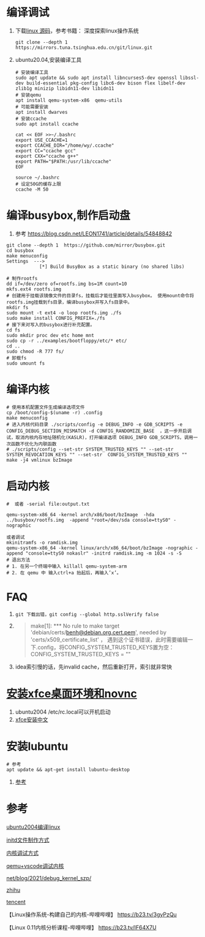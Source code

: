 # 编译调试

1. 下载[linux 源码](https://mirrors.tuna.tsinghua.edu.cn/help/linux.git/)，参考书籍： 深度探索linux操作系统

   ```shell
   git clone --depth 1 https://mirrors.tuna.tsinghua.edu.cn/git/linux.git
   ```
2. ubuntu20.04,安装编译工具

   ```shell
   # 安装编译工具
   sudo apt update && sudo apt install libncurses5-dev openssl libssl-dev build-essential pkg-config libc6-dev bison flex libelf-dev zlib1g minizip libidn11-dev libidn11 
   # 安装qemu
   apt install qemu-system-x86  qemu-utils
   # 可能需要安装
   apt install dwarves
   # 安装ccache
   sudo apt install ccache

   cat << EOF >>~/.bashrc
   export USE_CCACHE=1 
   export CCACHE_DIR="/home/wy/.ccache" 
   export CC="ccache gcc"  
   export CXX="ccache g++"  
   export PATH="$PATH:/usr/lib/ccache"
   EOF 

   source ~/.bashrc
   # 设定50G的缓存上限
   ccache -M 50
   ```

# 编译busybox,制作启动盘

1. 参考 https://blog.csdn.net/LEON1741/article/details/54848842

```shell
git clone --depth 1  https://github.com/mirror/busybox.git 
cd busybox
make menuconfig
Settings  --->
            [*] Build BusyBox as a static binary (no shared libs) 

# 制作rootfs
dd if=/dev/zero of=rootfs.img bs=1M count=10
mkfs.ext4 rootfs.img
# 创建用于挂载该镜像文件的目录fs，挂载后才能往里面写入busybox。 使用mount命令将rootfs.img挂载到fs目录，编译busybox并写入fs目录中。
mkdir fs
sudo mount -t ext4 -o loop rootfs.img ./fs
sudo make install CONFIG_PREFIX=./fs
# 接下来对写入的busybox进行补充配置。
cd fs 
sudo mkdir proc dev etc home mnt
sudo cp -r ../examples/bootfloppy/etc/* etc/
cd ..
sudo chmod -R 777 fs/
# 卸载fs
sudo umount fs
```

# 编译内核

```shell
# 使用本机配置文件生成编译选项文件
cp /boot/config-$(uname -r) .config
make menuconfig
# 进入内核代码目录 ./scripts/config -e DEBUG_INFO -e GDB_SCRIPTS -e CONFIG_DEBUG_SECTION_MISMATCH -d CONFIG_RANDOMIZE_BASE  ，这一步开启调试，取消内核内存地址随机化(KASLR)，打开编译选项 DEBUG_INFO GDB_SCRIPTS，调用一次函数不优化为内联函数
# ./scripts/config --set-str SYSTEM_TRUSTED_KEYS "" --set-str SYSTEM_REVOCATION_KEYS "" --set-str  CONFIG_SYSTEM_TRUSTED_KEYS "" 
make -j4 vmlinux bzImage
```

# 启动内核

```shell
#  或者 -serial file:output.txt

qemu-system-x86_64 -kernel arch/x86/boot/bzImage  -hda ../busybox/rootfs.img  -append "root=/dev/sda console=ttyS0" -nographic

或者调试
mkinitramfs -o ramdisk.img
qemu-system-x86_64 -kernel linux/arch/x86_64/boot/bzImage -nographic -append "console=ttyS0 nokaslr" -initrd ramdisk.img -m 1024 -s -S
# 退出方法
# 1. 在另一个终端中输入 killall qemu-system-arm
# 2. 在 qemu 中 输入ctrl+a 抬起后，再输入’x’。
```

# FAQ

1. `git 下载出错，git config --global http.sslVerify false`
2. > make[1]: *** No rule to make target 'debian/certs/benh@debian.org.cert.pem', needed by 'certs/x509_certificate_list'  ， 遇到这个证书错误，此时需要编辑一下.config，将CONFIG_SYSTEM_TRUSTED_KEYS置为空：CONFIG_SYSTEM_TRUSTED_KEYS = ""
   >
3. idea索引慢的话，先invalid cache，然后重新打开，索引就非常快

# [安装xfce桌面环境和novnc](https://jskcw.com/post/how-to-install-and-configure-vnc-on-ubuntu-20-04/)

1. ubuntu2004   /etc/rc.local可以开机启动
2. [xfce安装中文](https://blog.csdn.net/weixin_42937217/article/details/121970539)

# 安装lubuntu

```shell
# 参考
apt update && apt-get install lubuntu-desktop

```

1. [参考](https://www.itcoder.tech/posts/how-to-install-xrdp-on-ubuntu-20-04/)

# 参考

[ubuntu2004编译linux](https://blog.csdn.net/qq_39819990/article/details/106605430)

[initd文件制作方式](https://developer.aliyun.com/article/47872)

[内核调试方式](https://www.zhihu.com/question/35565790)

[qemu+vscode调试内核](https://howardlau.me/programming/debugging-linux-kernel-with-vscode-qemu.html)

[net/blog/2021/debug_kernel_szp/](http://kerneltravel.net/blog/2021/debug_kernel_szp/)

[zhihu](https://zhuanlan.zhihu.com/p/412604505)

[tencent](https://cloud.tencent.com/developer/column/3087)

【Linux操作系统-构建自己的内核-哔哩哔哩】 https://b23.tv/3gyPzQu

【Linux 0.11内核分析课程-哔哩哔哩】 https://b23.tv/IF64X7U
